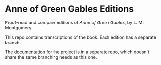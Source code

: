 # Anne of Green Gables Editions
Proof-read and compare editions of _Anne of Green Gables_, by L. M. Montgomery.

This repo contains transcriptions of the book.
Each edition has a separate branch.

The <a href='https://johanley.github.io/anne-of-green-gables/index.html'>documentation</a> for the project is in a 
separate <a href='https://github.com/johanley/anne-of-green-gables'>repo</a>, which doesn't share the same branching needs as this one.


